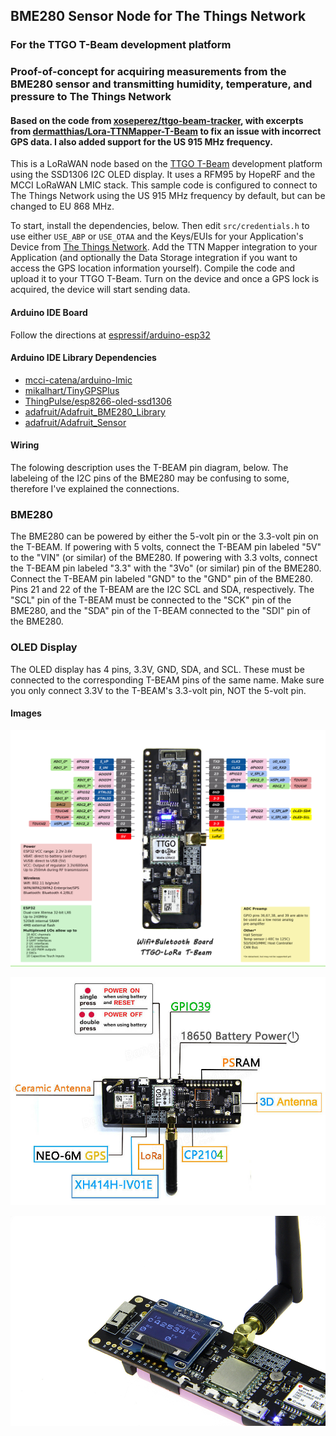 ## BME280 Sensor Node for The Things Network

### For the TTGO T-Beam development platform

### Proof-of-concept for acquiring measurements from the BME280 sensor and transmitting humidity, temperature, and pressure to The Things Network

#### Based on the code from [xoseperez/ttgo-beam-tracker](https://github.com/xoseperez/ttgo-beam-tracker), with excerpts from [dermatthias/Lora-TTNMapper-T-Beam](https://github.com/dermatthias/Lora-TTNMapper-T-Beam) to fix an issue with incorrect GPS data. I also added support for the US 915 MHz frequency.

This is a LoRaWAN node based on the [TTGO T-Beam](https://github.com/LilyGO/TTGO-T-Beam) development platform using the SSD1306 I2C OLED display.
It uses a RFM95 by HopeRF and the MCCI LoRaWAN LMIC stack. This sample code is configured to connect to The Things Network using the US 915 MHz frequency by default, but can be changed to EU 868 MHz.

To start, install the dependencies, below. Then edit ```src/credentials.h``` to use either ```USE_ABP``` or ```USE_OTAA``` and the Keys/EUIs for your Application's Device from [The Things Network](https://www.thethingsnetwork.org/). Add the TTN Mapper integration to your Application (and optionally the Data Storage integration if you want to access the GPS location information yourself). Compile the code and upload it to your TTGO T-Beam. Turn on the device and once a GPS lock is acquired, the device will start sending data.

#### Arduino IDE Board

Follow the directions at [espressif/arduino-esp32](https://github.com/espressif/arduino-esp32)

#### Arduino IDE Library Dependencies

 - [mcci-catena/arduino-lmic](https://github.com/mcci-catena/arduino-lmic)
 - [mikalhart/TinyGPSPlus](https://github.com/mikalhart/TinyGPSPlus)
 - [ThingPulse/esp8266-oled-ssd1306](https://github.com/ThingPulse/esp8266-oled-ssd1306)
 - [adafruit/Adafruit_BME280_Library](https://github.com/adafruit/Adafruit_BME280_Library)
 - [adafruit/Adafruit_Sensor](https://github.com/adafruit/Adafruit_Sensor)
 
#### Wiring

The folowing description uses the T-BEAM pin diagram, below. The labeleing of the I2C pins of the BME280 may be confusing to some, therefore I've explained the connections.

### BME280

The BME280 can be powered by either the 5-volt pin or the 3.3-volt pin on the T-BEAM. If powering with 5 volts, connect the T-BEAM pin labeled "5V" to the "VIN" (or similar) of the BME280. If powering with 3.3 volts, connect the T-BEAM pin labeled "3.3" with the "3Vo" (or similar) pin of the BME280. Connect the T-BEAM pin labeled "GND" to the "GND" pin of the BME280. Pins 21 and 22 of the T-BEAM are the I2C SCL and SDA, respectively. The "SCL" pin of the T-BEAM must be connected to the "SCK" pin of the BME280, and the "SDA" pin of the T-BEAM connected to the "SDI" pin of the BME280.

### OLED Display

The OLED display has 4 pins, 3.3V, GND, SDA, and SCL. These must be connected to the corresponding T-BEAM pins of the same name. Make sure you only connect 3.3V to the T-BEAM's 3.3-volt pin, NOT the 5-volt pin.

#### Images

![TTGO T-Beam 01](img/TTGO-TBeam-01.jpg)

![TTGO T-Beam 02](img/TTGO-TBeam-02.jpg)

![TTGO T-Beam 03](img/TTGO-TBeam-03.jpg)
